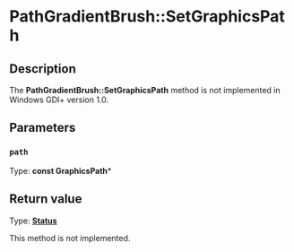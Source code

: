 # PathGradientBrush::SetGraphicsPath

## Description

The **PathGradientBrush::SetGraphicsPath** method is not implemented in Windows GDI+ version 1.0.

## Parameters

### `path`

Type: **const GraphicsPath***

## Return value

Type: **[Status](https://learn.microsoft.com/windows/desktop/api/gdiplustypes/ne-gdiplustypes-status)**

This method is not implemented.